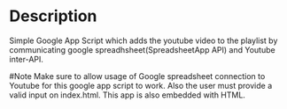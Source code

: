 # Description 
Simple Google App Script which adds the youtube video to the playlist by communicating google spreadhsheet(SpreadsheetApp API) and Youtube inter-API.


#Note
Make sure to allow usage of Google spreadsheet connection to Youtube for this google app script to work. Also the user must provide a valid input on index.html. This app is also embedded with HTML. 